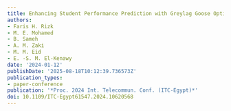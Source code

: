 ```yaml
---
title: Enhancing Student Performance Prediction with Greylag Goose Optimization Algorithm
authors:
- Faris H. Rizk
- M. E. Mohamed
- B. Sameh
- A. M. Zaki
- M. M. Eid
- E. -S. M. El-Kenawy
date: '2024-01-12'
publishDate: '2025-08-18T10:12:39.736573Z'
publication_types:
- paper-conference
publication: '*Proc. 2024 Int. Telecommun. Conf. (ITC-Egypt)*'
doi: 10.1109/ITC-Egypt61547.2024.10620568
---
```

